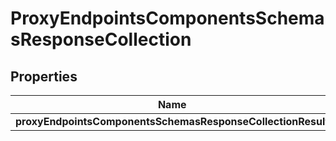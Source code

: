 # ProxyEndpointsComponentsSchemasResponseCollection

## Properties
Name | Type | Description | Notes
------------ | ------------- | ------------- | -------------
**proxyEndpointsComponentsSchemasResponseCollectionResult** | [**List&lt;ProxyEndpoints&gt;**](ProxyEndpoints.md) |  |  [optional]
